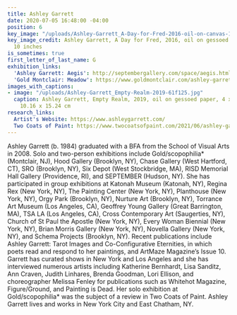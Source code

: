 ```yaml
---
title: Ashley Garrett
date: 2020-07-05 16:48:00 -04:00
position: 6
key_image: "/uploads/Ashley-Garrett_A-Day-for-Fred-2016-oil-on-canvas-16x10.jpg"
key_image_credit: Ashley Garrett, A Day for Fred, 2016, oil on gessoed paper, 16 x
  10 inches
is_sometimes: true
first_letter_of_last_name: G
exhibition_links:
  'Ashley Garrett: Aegis': http://septembergallery.com/space/aegis.html
  'Gold Montclair: Meadow': https://www.goldmontclair.com/ashley-garrett-meadow
images_with_captions:
- image: "/uploads/Ashley-Garrett_Empty-Realm-2019-61f125.jpg"
  caption: Ashley Garrett, Empty Realm, 2019, oil on gessoed paper, 4 x 6 inches,
    10.16 x 15.24 cm
research_links:
  Artist's Website: https://www.ashleygarrett.com/
  Two Coats of Paint: https://www.twocoatsofpaint.com/2021/06/ashley-garretts-dynamic-pastoral.html
---
```


Ashley Garrett (b. 1984) graduated with a BFA from the School of Visual Arts in 2008. Solo and two-person exhibitions include Gold/scopophilia* (Montclair, NJ), Hood Gallery (Brooklyn, NY), Chase Gallery (West Hartford, CT), SRO (Brooklyn, NY), Six Depot (West Stockbridge, MA), RISD Memorial Hall Gallery (Providence, RI), and SEPTEMBER (Hudson, NY). She has participated in group exhibitions at Katonah Museum (Katonah, NY), Regina Rex (New York, NY), The Painting Center (New York, NY), Planthouse (New York, NY), Orgy Park (Brooklyn, NY), Nurture Art (Brooklyn, NY), Torrance Art Museum (Los Angeles, CA), Geoffrey Young Gallery (Great Barrington, MA), TSA LA (Los Angeles, CA), Cross Contemporary Art (Saugerties, NY), Church of St Paul the Apostle (New York, NY), Every Woman Biennial (New York, NY), Brian Morris Gallery (New York, NY), Novella Gallery (New York, NY), and Schema Projects (Brooklyn, NY). Recent publications include Ashley Garrett: Tarot Images and Co-Configurative Eternities, in which poets read and respond to her paintings, and ArtMaze Magazine’s Issue 10. Garrett has curated shows in New York and Los Angeles and she has interviewed numerous artists including Katherine Bernhardt, Lisa Sanditz, Ann Craven, Judith Linhares, Brenda Goodman, Lori Ellison, and choreographer Melissa Fenley for publications such as Whitehot Magazine, Figure/Ground, and Painting is Dead. Her solo exhibition at Gold/scopophilia* was the subject of a review in Two Coats of Paint. Ashley Garrett lives and works in New York City and East Chatham, NY. 